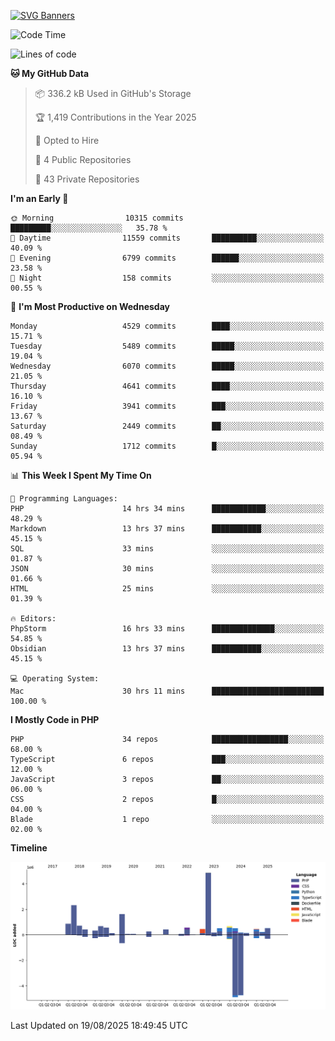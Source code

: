 [![SVG Banners](https://svg-banners.vercel.app/api?type=glitch&text1=Gere_Lajos%F0%9F%92%BB&width=800&height=400)](https://github.com/Akshay090/svg-banners)

<!--START_SECTION:waka-->
![Code Time](http://img.shields.io/badge/Code%20Time-2%2C786%20hrs%2059%20mins-blue)

![Lines of code](https://img.shields.io/badge/From%20Hello%20World%20I%27ve%20Written-17.6%20million%20lines%20of%20code-blue)

**🐱 My GitHub Data** 

> 📦 336.2 kB Used in GitHub's Storage 
 > 
> 🏆 1,419 Contributions in the Year 2025
 > 
> 💼 Opted to Hire
 > 
> 📜 4 Public Repositories 
 > 
> 🔑 43 Private Repositories 
 > 
**I'm an Early 🐤** 

```text
🌞 Morning                10315 commits       █████████░░░░░░░░░░░░░░░░   35.78 % 
🌆 Daytime                11559 commits       ██████████░░░░░░░░░░░░░░░   40.09 % 
🌃 Evening                6799 commits        ██████░░░░░░░░░░░░░░░░░░░   23.58 % 
🌙 Night                  158 commits         ░░░░░░░░░░░░░░░░░░░░░░░░░   00.55 % 
```
📅 **I'm Most Productive on Wednesday** 

```text
Monday                   4529 commits        ████░░░░░░░░░░░░░░░░░░░░░   15.71 % 
Tuesday                  5489 commits        █████░░░░░░░░░░░░░░░░░░░░   19.04 % 
Wednesday                6070 commits        █████░░░░░░░░░░░░░░░░░░░░   21.05 % 
Thursday                 4641 commits        ████░░░░░░░░░░░░░░░░░░░░░   16.10 % 
Friday                   3941 commits        ███░░░░░░░░░░░░░░░░░░░░░░   13.67 % 
Saturday                 2449 commits        ██░░░░░░░░░░░░░░░░░░░░░░░   08.49 % 
Sunday                   1712 commits        █░░░░░░░░░░░░░░░░░░░░░░░░   05.94 % 
```


📊 **This Week I Spent My Time On** 

```text
💬 Programming Languages: 
PHP                      14 hrs 34 mins      ████████████░░░░░░░░░░░░░   48.29 % 
Markdown                 13 hrs 37 mins      ███████████░░░░░░░░░░░░░░   45.15 % 
SQL                      33 mins             ░░░░░░░░░░░░░░░░░░░░░░░░░   01.87 % 
JSON                     30 mins             ░░░░░░░░░░░░░░░░░░░░░░░░░   01.66 % 
HTML                     25 mins             ░░░░░░░░░░░░░░░░░░░░░░░░░   01.39 % 

🔥 Editors: 
PhpStorm                 16 hrs 33 mins      ██████████████░░░░░░░░░░░   54.85 % 
Obsidian                 13 hrs 37 mins      ███████████░░░░░░░░░░░░░░   45.15 % 

💻 Operating System: 
Mac                      30 hrs 11 mins      █████████████████████████   100.00 % 
```

**I Mostly Code in PHP** 

```text
PHP                      34 repos            █████████████████░░░░░░░░   68.00 % 
TypeScript               6 repos             ███░░░░░░░░░░░░░░░░░░░░░░   12.00 % 
JavaScript               3 repos             ██░░░░░░░░░░░░░░░░░░░░░░░   06.00 % 
CSS                      2 repos             █░░░░░░░░░░░░░░░░░░░░░░░░   04.00 % 
Blade                    1 repo              ░░░░░░░░░░░░░░░░░░░░░░░░░   02.00 % 
```



**Timeline**

![Lines of Code chart](https://raw.githubusercontent.com/gere-lajos/gere-lajos/main/assets/bar_graph.png)


 Last Updated on 19/08/2025 18:49:45 UTC
<!--END_SECTION:waka-->
